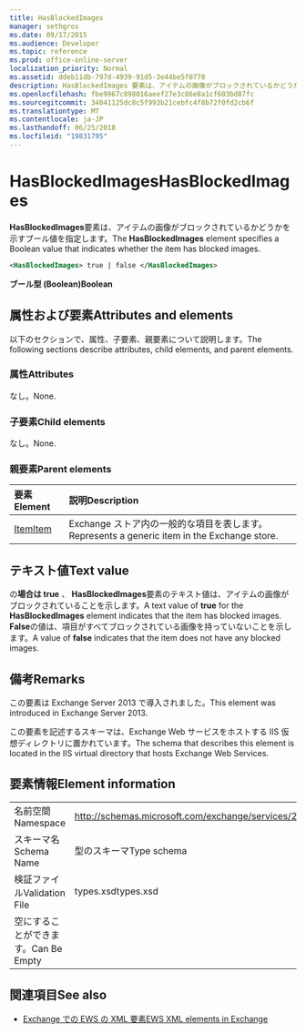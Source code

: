 ```yaml
---
title: HasBlockedImages
manager: sethgros
ms.date: 09/17/2015
ms.audience: Developer
ms.topic: reference
ms.prod: office-online-server
localization_priority: Normal
ms.assetid: ddeb11db-797d-4939-91d5-3e44be5f0778
description: HasBlockedImages 要素は、アイテムの画像がブロックされているかどうかを示すブール値を指定します。
ms.openlocfilehash: fbe9967c898016aeef27e3c86e8a1cf603bd87fc
ms.sourcegitcommit: 34041125dc8c5f993b21cebfc4f8b72f0fd2cb6f
ms.translationtype: MT
ms.contentlocale: ja-JP
ms.lasthandoff: 06/25/2018
ms.locfileid: "19831795"
---
```

# <a name="hasblockedimages"></a><span data-ttu-id="d7bbd-103">HasBlockedImages</span><span class="sxs-lookup"><span data-stu-id="d7bbd-103">HasBlockedImages</span></span>

<span data-ttu-id="d7bbd-104">**HasBlockedImages**要素は、アイテムの画像がブロックされているかどうかを示すブール値を指定します。</span><span class="sxs-lookup"><span data-stu-id="d7bbd-104">The **HasBlockedImages** element specifies a Boolean value that indicates whether the item has blocked images.</span></span> 
  
```XML
<HasBlockedImages> true | false </HasBlockedImages>
```

 <span data-ttu-id="d7bbd-105">**ブール型 (Boolean)**</span><span class="sxs-lookup"><span data-stu-id="d7bbd-105">**Boolean**</span></span>
## <a name="attributes-and-elements"></a><span data-ttu-id="d7bbd-106">属性および要素</span><span class="sxs-lookup"><span data-stu-id="d7bbd-106">Attributes and elements</span></span>

<span data-ttu-id="d7bbd-107">以下のセクションで、属性、子要素、親要素について説明します。</span><span class="sxs-lookup"><span data-stu-id="d7bbd-107">The following sections describe attributes, child elements, and parent elements.</span></span>
  
### <a name="attributes"></a><span data-ttu-id="d7bbd-108">属性</span><span class="sxs-lookup"><span data-stu-id="d7bbd-108">Attributes</span></span>

<span data-ttu-id="d7bbd-109">なし。</span><span class="sxs-lookup"><span data-stu-id="d7bbd-109">None.</span></span>
  
### <a name="child-elements"></a><span data-ttu-id="d7bbd-110">子要素</span><span class="sxs-lookup"><span data-stu-id="d7bbd-110">Child elements</span></span>

<span data-ttu-id="d7bbd-111">なし。</span><span class="sxs-lookup"><span data-stu-id="d7bbd-111">None.</span></span>
  
### <a name="parent-elements"></a><span data-ttu-id="d7bbd-112">親要素</span><span class="sxs-lookup"><span data-stu-id="d7bbd-112">Parent elements</span></span>

|<span data-ttu-id="d7bbd-113">**要素**</span><span class="sxs-lookup"><span data-stu-id="d7bbd-113">**Element**</span></span>|<span data-ttu-id="d7bbd-114">**説明**</span><span class="sxs-lookup"><span data-stu-id="d7bbd-114">**Description**</span></span>|
|:-----|:-----|
|[<span data-ttu-id="d7bbd-115">Item</span><span class="sxs-lookup"><span data-stu-id="d7bbd-115">Item</span></span>](item.md) <br/> |<span data-ttu-id="d7bbd-116">Exchange ストア内の一般的な項目を表します。</span><span class="sxs-lookup"><span data-stu-id="d7bbd-116">Represents a generic item in the Exchange store.</span></span>  <br/> |
   
## <a name="text-value"></a><span data-ttu-id="d7bbd-117">テキスト値</span><span class="sxs-lookup"><span data-stu-id="d7bbd-117">Text value</span></span>

<span data-ttu-id="d7bbd-118">の**場合は true** 、 **HasBlockedImages**要素のテキスト値は、アイテムの画像がブロックされていることを示します。</span><span class="sxs-lookup"><span data-stu-id="d7bbd-118">A text value of **true** for the **HasBlockedImages** element indicates that the item has blocked images.</span></span> <span data-ttu-id="d7bbd-119">**False**の値は、項目がすべてブロックされている画像を持っていないことを示します。</span><span class="sxs-lookup"><span data-stu-id="d7bbd-119">A value of **false** indicates that the item does not have any blocked images.</span></span> 
  
## <a name="remarks"></a><span data-ttu-id="d7bbd-120">備考</span><span class="sxs-lookup"><span data-stu-id="d7bbd-120">Remarks</span></span>

<span data-ttu-id="d7bbd-121">この要素は Exchange Server 2013 で導入されました。</span><span class="sxs-lookup"><span data-stu-id="d7bbd-121">This element was introduced in Exchange Server 2013.</span></span>
  
<span data-ttu-id="d7bbd-122">この要素を記述するスキーマは、Exchange Web サービスをホストする IIS 仮想ディレクトリに置かれています。</span><span class="sxs-lookup"><span data-stu-id="d7bbd-122">The schema that describes this element is located in the IIS virtual directory that hosts Exchange Web Services.</span></span>
  
## <a name="element-information"></a><span data-ttu-id="d7bbd-123">要素情報</span><span class="sxs-lookup"><span data-stu-id="d7bbd-123">Element information</span></span>

|||
|:-----|:-----|
|<span data-ttu-id="d7bbd-124">名前空間</span><span class="sxs-lookup"><span data-stu-id="d7bbd-124">Namespace</span></span>  <br/> |http://schemas.microsoft.com/exchange/services/2006/types  <br/> |
|<span data-ttu-id="d7bbd-125">スキーマ名</span><span class="sxs-lookup"><span data-stu-id="d7bbd-125">Schema Name</span></span>  <br/> |<span data-ttu-id="d7bbd-126">型のスキーマ</span><span class="sxs-lookup"><span data-stu-id="d7bbd-126">Type schema</span></span>  <br/> |
|<span data-ttu-id="d7bbd-127">検証ファイル</span><span class="sxs-lookup"><span data-stu-id="d7bbd-127">Validation File</span></span>  <br/> |<span data-ttu-id="d7bbd-128">types.xsd</span><span class="sxs-lookup"><span data-stu-id="d7bbd-128">types.xsd</span></span>  <br/> |
|<span data-ttu-id="d7bbd-129">空にすることができます。</span><span class="sxs-lookup"><span data-stu-id="d7bbd-129">Can Be Empty</span></span>  <br/> ||
   
## <a name="see-also"></a><span data-ttu-id="d7bbd-130">関連項目</span><span class="sxs-lookup"><span data-stu-id="d7bbd-130">See also</span></span>



- [<span data-ttu-id="d7bbd-131">Exchange での EWS の XML 要素</span><span class="sxs-lookup"><span data-stu-id="d7bbd-131">EWS XML elements in Exchange</span></span>](ews-xml-elements-in-exchange.md)


